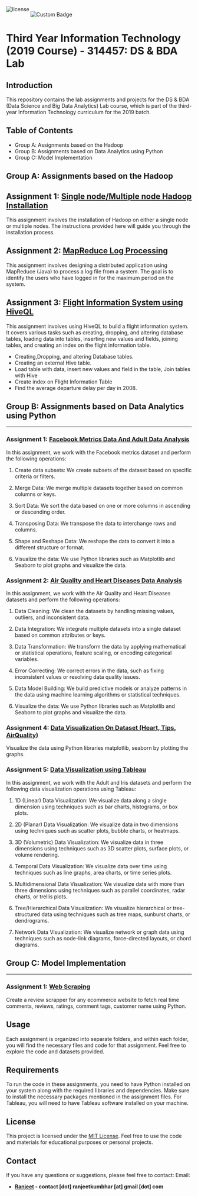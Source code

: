 <a href="https://github.com/wervlad/customer-churn-prediction/blob/main/LICENSE">
    
<img align='left' alt="license" src="https://img.shields.io/github/license/wervlad/customer-churn-prediction.svg?color=blue">
</a>

![Custom Badge](https://img.shields.io/badge/Views-2000%2B-blue)

# Third Year Information Technology (2019 Course) - 314457: DS & BDA Lab

## **Introduction**
This repository contains the lab assignments and projects for the DS & BDA (Data Science and Big Data Analytics) Lab course, which is part of the third-year Information Technology curriculum for the 2019 batch.

## **Table of Contents**
-  Group A: Assignments based on the Hadoop
-  Group B: Assignments based on Data Analytics using Python
-  Group C: Model Implementation


## **Group A: Assignments based on the Hadoop**

## **Assignment 1:** [**Single node/Multiple node Hadoop Installation**](https://github.com/RanjeetKumbhar01/TE_IT_DSBDA_ASSIGNMENTS_SPPU/tree/main/Group_A/A_1)



This assignment involves the installation of Hadoop on either a single node or multiple nodes. The instructions provided here will guide you through the installation process.


## **Assignment 2:** [**MapReduce Log Processing**](https://github.com/RanjeetKumbhar01/TE_IT_DSBDA_ASSIGNMENTS_SPPU/tree/main/Group_A/A_2)


This assignment involves designing a distributed application using MapReduce (Java) to process a log file from a system. The goal is to identify the users who have logged in for the maximum period on the system.


## **Assignment 3:** [**Flight Information System using HiveQL**](https://github.com/RanjeetKumbhar01/TE_IT_DSBDA_ASSIGNMENTS_SPPU/tree/main/Group_A/A_3)


This assignment involves using HiveQL to build a flight information system. It covers various tasks such as creating, dropping, and altering database tables, loading data into tables, inserting new values and fields, joining tables, and creating an index on the flight information table.

- Creating,Dropping, and altering Database tables.
-  Creating an external Hive table.
-  Load table with data, insert new values and field in the table, Join tables with Hive
-  Create index on Flight Information Table
-  Find the average departure delay per day in 2008.

## **Group B: Assignments based on Data Analytics using Python**
<hr>

### **Assignment 1:** [**Facebook Metrics Data And Adult Data Analysis**](https://github.com/RanjeetKumbhar01/TE_IT_DSBDA_ASSIGNMENTS_SPPU/tree/main/Group_B/B_1)

In this assignment, we work with the Facebook metrics dataset and perform the following operations:

1. Create data subsets: We create subsets of the dataset based on specific criteria or filters.

2. Merge Data: We merge multiple datasets together based on common columns or keys.

3. Sort Data: We sort the data based on one or more columns in ascending or descending order.

4. Transposing Data: We transpose the data to interchange rows and columns.

5. Shape and Reshape Data: We reshape the data to convert it into a different structure or format.

6. Visualize the data: We use Python libraries such as Matplotlib and Seaborn to plot graphs and visualize the data.

### **Assignment 2:** [**Air Quality and Heart Diseases Data Analysis**](https://github.com/RanjeetKumbhar01/TE_IT_DSBDA_ASSIGNMENTS_SPPU/tree/main/Group_B/B_2)

In this assignment, we work with the Air Quality and Heart Diseases datasets and perform the following operations:

1. Data Cleaning: We clean the datasets by handling missing values, outliers, and inconsistent data.

2. Data Integration: We integrate multiple datasets into a single dataset based on common attributes or keys.

3. Data Transformation: We transform the data by applying mathematical or statistical operations, feature scaling, or encoding categorical variables.

4. Error Correcting: We correct errors in the data, such as fixing inconsistent values or resolving data quality issues.

5. Data Model Building: We build predictive models or analyze patterns in the data using machine learning algorithms or statistical techniques.

6. Visualize the data: We use Python libraries such as Matplotlib and Seaborn to plot graphs and visualize the data.


### **Assignment 4:** [**Data Visualization On Dataset (Heart, Tips, AirQuality)**](https://github.com/RanjeetKumbhar01/TE_IT_DSBDA_ASSIGNMENTS_SPPU/tree/main/Group_B/B_4)

Visualize the data using Python libraries matplotlib, seaborn by plotting the graphs.

### **Assignment 5:** [**Data Visualization using Tableau**](https://github.com/RanjeetKumbhar01/TE_IT_DSBDA_ASSIGNMENTS_SPPU/tree/main/Group_B/B_5)
In this assignment, we work with the Adult and Iris datasets and perform the following data visualization operations using Tableau:

1. 1D (Linear) Data Visualization: We visualize data along a single dimension using techniques such as bar charts, histograms, or box plots.

2. 2D (Planar) Data Visualization: We visualize data in two dimensions using techniques such as scatter plots, bubble charts, or heatmaps.

3. 3D (Volumetric) Data Visualization: We visualize data in three dimensions using techniques such as 3D scatter plots, surface plots, or volume rendering.

4. Temporal Data Visualization: We visualize data over time using techniques such as line graphs, area charts, or time series plots.

5. Multidimensional Data Visualization: We visualize data with more than three dimensions using techniques such as parallel coordinates, radar charts, or trellis plots.

6. Tree/Hierarchical Data Visualization: We visualize hierarchical or tree-structured data using techniques such as tree maps, sunburst charts, or dendrograms.

7. Network Data Visualization: We visualize network or graph data using techniques such as node-link diagrams, force-directed layouts, or chord diagrams.


## **Group C: Model Implementation**
<hr>

### **Assignment 1:** [**Web Scraping**](https://github.com/RanjeetKumbhar01/TE_IT_DSBDA_ASSIGNMENTS_SPPU/blob/main/Group_C/c_1.ipynb)
Create a review scrapper for any ecommerce website to fetch real time comments, reviews, ratings, comment tags, customer name using Python.
## **Usage**

Each assignment is organized into separate folders, and within each folder, you will find the necessary files and code for that assignment. Feel free to explore the code and datasets provided.

## **Requirements**

To run the code in these assignments, you need to have Python installed on your system along with the required libraries and dependencies. Make sure to install the necessary packages mentioned in the assignment files. For Tableau, you will need to have Tableau software installed on your machine.

## **License**

This project is licensed under the [MIT License](LICENSE). Feel free to use the code and materials for educational purposes or personal projects.

## **Contact**
If you have any questions or suggestions, please feel free to contact:
Email:
* **[Ranjeet](mailto:contact.ranjeetkumbhar@gmail.com) - contact [dot] ranjeetkumbhar [at] gmail [dot] com**

